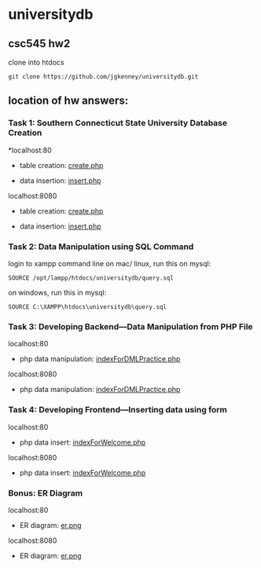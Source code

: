 # universitydb
## csc545 hw2 

clone into htdocs

    git clone https://github.com/jgkenney/universitydb.git

## location of hw answers:

### Task 1: Southern Connecticut State University Database Creation
*localhost:80

- table creation: [create.php](http://localhost:80/universitydb/create.php)

- data insertion: [insert.php](http://localhost:80/universitydb/insert.php)

localhost:8080   

- table creation: [create.php](http://localhost:8080/universitydb/create.php)

- data insertion: [insert.php](http://localhost:8080/universitydb/insert.php)

### Task 2: Data Manipulation using SQL Command
login to xampp command line
on mac/ linux, run this on mysql:

    SOURCE /opt/lampp/htdocs/universitydb/query.sql
    
on windows, run this in mysql:

    SOURCE C:\XAMPP\htdocs\universitydb\query.sql

### Task 3: Developing Backend—Data Manipulation from PHP File
localhost:80

- php data manipulation: [indexForDMLPractice.php](http://localhost:80/universitydb/indexForDMLPractice.php)

localhost:8080

- php data manipulation: [indexForDMLPractice.php](http://localhost:8080/universitydb/indexForDMLPractice.php)

### Task 4: Developing Frontend—Inserting data using form
localhost:80

- php data insert: [indexForWelcome.php](http://localhost:80/universitydb/indexForWelcome.php)

localhost:8080

- php data insert: [indexForWelcome.php](http://localhost:8080/universitydb/indexForWelcome.php)

### Bonus: ER Diagram
localhost:80

- ER diagram: [er.png](http://localhost:80/universitydb/er_diagram.png)

localhost:8080

- ER diagram: [er.png](http://localhost:8080/universitydb/er_diagram.png)


